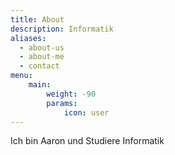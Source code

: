 ```yaml
---
title: About
description: Informatik
aliases:
  - about-us
  - about-me
  - contact
menu:
    main:
        weight: -90
        params:
            icon: user
---
```


Ich bin Aaron und Studiere Informatik

